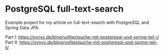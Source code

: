 # PostgreSQL full-text-search

Example project for my article on full-text-search with PostgreSQL and Spring Data JPA.

Part I: https://synyx.de/blog/volltextsuche-mit-postgresql-und-spring-teil-i/ \
Part II: https://synyx.de/blog/volltextsuche-mit-postgresql-und-spring-teil-ii/
